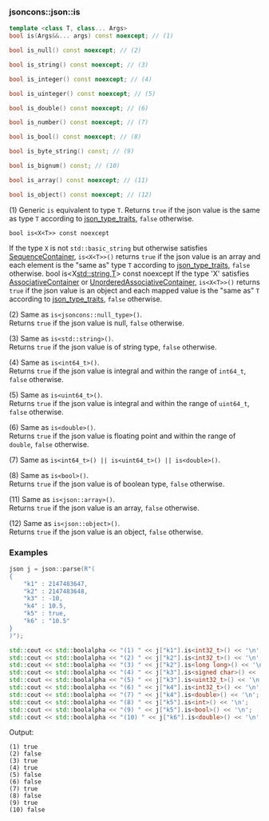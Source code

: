 ### jsoncons::json::is

```c++
template <class T, class... Args>
bool is(Args&&... args) const noexcept; // (1)

bool is_null() const noexcept; // (2)

bool is_string() const noexcept; // (3)

bool is_integer() const noexcept; // (4)

bool is_uinteger() const noexcept; // (5)

bool is_double() const noexcept; // (6)

bool is_number() const noexcept; // (7)

bool is_bool() const noexcept; // (8)

bool is_byte_string() const; // (9)

bool is_bignum() const; // (10)

bool is_array() const noexcept; // (11)

bool is_object() const noexcept; // (12)
```

(1) Generic `is` equivalent to type `T`. Returns `true` if the json value is the same as type `T` according to [json_type_traits](../json_type_traits.md), `false` otherwise.  

    bool is<X<T>> const noexcept
If the type `X` is not `std::basic_string` but otherwise satisfies [SequenceContainer](http://en.cppreference.com/w/cpp/concept/SequenceContainer), `is<X<T>>()` returns `true` if the json value is an array and each element is the "same as" type `T` according to [json_type_traits](json_type_traits.md), `false` otherwise.
    bool is<X<std::string,T>> const noexcept
If the type 'X' satisfies [AssociativeContainer](http://en.cppreference.com/w/cpp/concept/AssociativeContainer) or [UnorderedAssociativeContainer](http://en.cppreference.com/w/cpp/concept/UnorderedAssociativeContainer), `is<X<T>>()` returns `true` if the json value is an object and each mapped value is the "same as" `T` according to [json_type_traits](json_type_traits.md), `false` otherwise.

(2) Same as `is<jsoncons::null_type>()`.  
Returns `true` if the json value is null, `false` otherwise.  

(3) Same as `is<std::string>()`.  
Returns `true` if the json value is of string type, `false` otherwise.  

(4) Same as `is<int64_t>()`.  
Returns `true` if the json value is integral and within the range of `int64_t`, `false` otherwise.  

(5) Same as `is<uint64_t>()`.  
Returns `true` if the json value is integral and within the range of `uint64_t`, `false` otherwise.  

(6) Same as `is<double>()`.  
Returns `true` if the json value is floating point and within the range of `double`, `false` otherwise.  

(7) Same as `is<int64_t>() || is<uint64_t>() || is<double>()`.

(8) Same as `is<bool>()`.  
Returns `true` if the json value is of boolean type, `false` otherwise.  

(11) Same as `is<json::array>()`.  
Returns `true` if the json value is an array, `false` otherwise.  

(12) Same as `is<json::object>()`.  
Returns `true` if the json value is an object, `false` otherwise.  

### Examples

```c++
json j = json::parse(R"(
{
    "k1" : 2147483647,
    "k2" : 2147483648,
    "k3" : -10,
    "k4" : 10.5,
    "k5" : true,
    "k6" : "10.5"
}
)");

std::cout << std::boolalpha << "(1) " << j["k1"].is<int32_t>() << '\n';
std::cout << std::boolalpha << "(2) " << j["k2"].is<int32_t>() << '\n';
std::cout << std::boolalpha << "(3) " << j["k2"].is<long long>() << '\n';
std::cout << std::boolalpha << "(4) " << j["k3"].is<signed char>() << '\n';
std::cout << std::boolalpha << "(5) " << j["k3"].is<uint32_t>() << '\n';
std::cout << std::boolalpha << "(6) " << j["k4"].is<int32_t>() << '\n';
std::cout << std::boolalpha << "(7) " << j["k4"].is<double>() << '\n';
std::cout << std::boolalpha << "(8) " << j["k5"].is<int>() << '\n';
std::cout << std::boolalpha << "(9) " << j["k5"].is<bool>() << '\n';
std::cout << std::boolalpha << "(10) " << j["k6"].is<double>() << '\n';

```
Output:
```
(1) true
(2) false
(3) true
(4) true
(5) false
(6) false
(7) true
(8) false
(9) true
(10) false


